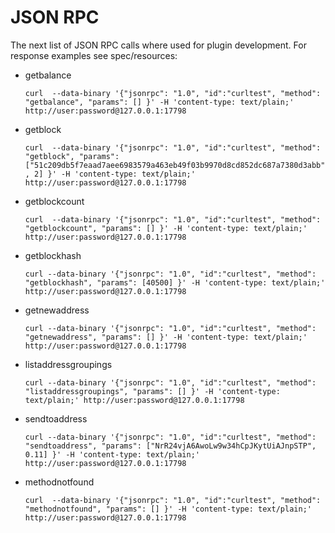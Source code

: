 # JSON RPC

The next list of JSON RPC calls where used for plugin development.
For response examples see spec/resources:

  * getbalance

    `curl  --data-binary '{"jsonrpc": "1.0", "id":"curltest", "method": "getbalance", "params": [] }' -H 'content-type: text/plain;' http://user:password@127.0.0.1:17798`
  * getblock

    `curl  --data-binary '{"jsonrpc": "1.0", "id":"curltest", "method": "getblock", "params": ["51c209db5f7eaad7aee6983579a463eb49f03b9970d8cd852dc687a7380d3abb", 2] }' -H 'content-type: text/plain;' http://user:password@127.0.0.1:17798`
  * getblockcount

    `curl  --data-binary '{"jsonrpc": "1.0", "id":"curltest", "method": "getblockcount", "params": [] }' -H 'content-type: text/plain;' http://user:password@127.0.0.1:17798`
  * getblockhash

    `curl --data-binary '{"jsonrpc": "1.0", "id":"curltest", "method": "getblockhash", "params": [40500] }' -H 'content-type: text/plain;' http://user:password@127.0.0.1:17798 `
  * getnewaddress

    `curl --data-binary '{"jsonrpc": "1.0", "id":"curltest", "method": "getnewaddress", "params": [] }' -H 'content-type: text/plain;' http://user:password@127.0.0.1:17798 `
  * listaddressgroupings

    `curl --data-binary '{"jsonrpc": "1.0", "id":"curltest", "method": "listaddressgroupings", "params": [] }' -H 'content-type: text/plain;' http://user:password@127.0.0.1:17798`
  * sendtoaddress

    `curl --data-binary '{"jsonrpc": "1.0", "id":"curltest", "method": "sendtoaddress", "params": ["NrR24vjA6AwoLw9w34hCpJKytUiAJnpSTP", 0.11] }' -H 'content-type: text/plain;' http://user:password@127.0.0.1:17798`
  * methodnotfound

    `curl  --data-binary '{"jsonrpc": "1.0", "id":"curltest", "method": "methodnotfound", "params": [] }' -H 'content-type: text/plain;' http://user:password@127.0.0.1:17798`
